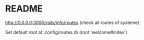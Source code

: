 # README

http://0.0.0.0:3000/rails/info/routes (check all routes of systeme)

Set default root at :config/routes.rb (root 'welcome#index')
